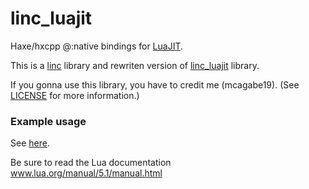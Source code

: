 # linc_luajit
Haxe/hxcpp @:native bindings for [LuaJIT](http://luajit.org).

This is a [linc](http://snowkit.github.io/linc) library and rewriten version of [linc_luajit](https://github.com/AndreiRudenko/linc_luajit) library.

If you gonna use this library, you have to credit me (mcagabe19). (See [LICENSE](./LICENSE) for more information.)

### Example usage
See [here](./test/Test.hx).

Be sure to read the Lua documentation  
www.lua.org/manual/5.1/manual.html  


